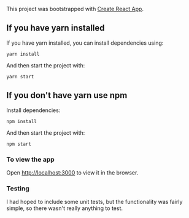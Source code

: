 This project was bootstrapped with [Create React App](https://github.com/facebook/create-react-app).

## If you have yarn installed

If you have yarn installed, you can install dependencies using:

```
yarn install
```

And then start the project with:

```
yarn start
```

## If you don't have yarn use npm

Install dependencies:

```
npm install
```

And then start the project with:

```
npm start
```

### To view the app

Open [http://localhost:3000](http://localhost:3000) to view it in the browser.

### Testing

I had hoped to include some unit tests, but the functionality was
fairly simple, so there wasn't really anything to test.
